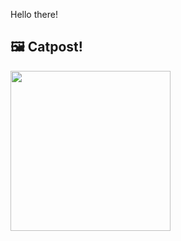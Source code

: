 Hello there!



## 🖼️ Catpost!

<sub>
    <img src="https://cdn2.thecatapi.com/images/bq2.jpg" height="256">
</sub>

